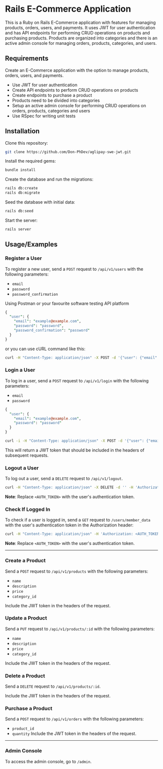 # Rails E-Commerce Application

This is a Ruby on Rails E-Commerce application with features for managing products, orders, users, and payments. It uses JWT for user authentication and has API endpoints for performing CRUD operations on products and purchasing products. Products are organized into categories and there is an active admin console for managing orders, products, categories, and users.

## Requirements

Create an E-Commerce application with the option to manage products, orders, users, and payments.

- Use JWT for user authentication
- Create API endpoints to perform CRUD operations on products
- Create endpoints to purchase a product
- Products need to be divided into categories
- Setup an active admin console for performing CRUD operations on orders, products, categories and users
- Use RSpec for writing unit tests

## Installation

Clone this repository:
```bash
git clone https://github.com/Don-PhDev/aglipay-swe-jwt.git
```

Install the required gems:
```bash
bundle install
```

Create the database and run the migrations:
```bash
rails db:create
rails db:migrate
```

Seed the database with initial data:
```bash
rails db:seed
```

Start the server:
```bash
rails server
```
    
## Usage/Examples

### Register a User
To register a new user, send a `POST` request to `/api/v1/users` with the following parameters:

- `email`
- `password`
- `password_confirmation`

Using Postman or your favourite software testing API platform

```perl
{
  "user": {
    "email": "example@example.com",
    "password": "password",
    "password_confirmation": "password"
  }
}
```

or you can use cURL command like this:

```bash
curl -H "Content-Type: application/json" -X POST -d '{"user": {"email": "example@example.com", "password": "password", "password_confirmation": "password"}}' http://localhost:3000/users
```

### Login a User
To log in a user, send a `POST` request to `/api/v1/login` with the following parameters:
- `email`
- `password`

```perl
{
  "user": {
    "email": "example@example.com",
    "password": "password"
  }
}
```

```bash
curl -i -H "Content-Type: application/json" -X POST -d '{"user": {"email": "example@example.com", "password": "password"}}' http://localhost:3000/users/sign_in
```

This will return a JWT token that should be included in the headers of subsequent requests.

### Logout a User
To log out a user, send a `DELETE` request to `/api/v1/logout`.

```bash
curl -H "Content-Type: application/json" -X DELETE -d '' -H 'Authorization: <AUTH_TOKEN>' http://localhost:3000/users/sign_out
```

**Note**: Replace `<AUTH_TOKEN>` with the user's authentication token.

### Check If Logged In
To check if a user is logged in, send a `GET` request to `/users/member_data` with the user's authentication token in the Authorization header:

```bash
curl -H "Content-Type: application/json" -H 'Authorization: <AUTH_TOKEN>' http://localhost:3000/users/member_data
```

**Note**: Replace `<AUTH_TOKEN>` with the user's authentication token.

***

### Create a Product
Send a `POST` request to `/api/v1/products` with the following parameters:

- `name`
- `description`
- `price`
- `category_id`

Include the JWT token in the headers of the request.

### Update a Product
Send a `PUT` request to `/api/v1/products/:id` with the following parameters:

- `name`
- `description`
- `price`
- `category_id`

Include the JWT token in the headers of the request.

### Delete a Product
Send a `DELETE` request to `/api/v1/products/:id`.

Include the JWT token in the headers of the request.

### Purchase a Product
Send a `POST` request to `/api/v1/orders` with the following parameters:

- `product_id`
- `quantity`
Include the JWT token in the headers of the request.

***

### Admin Console
To access the admin console, go to `/admin`.

